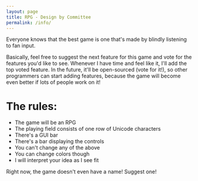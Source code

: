 ```yaml
---
layout: page
title: RPG - Design by Committee
permalink: /info/
---
```


Everyone knows that the best game is one that's made by blindly listening to fan input.

Basically, feel free to suggest the next feature for this game and vote for the features you'd like to see. Whenever I have time and feel like it, I'll add the top voted feature. In the future, it'll be open-sourced (vote for it!), so other programmers can start adding features, because the game will become even better if lots of people work on it!

# The rules:
* The game will be an RPG
* The playing field consists of one row of Unicode characters
* There's a GUI bar
* There's a bar displaying the controls
* You can't change any of the above
* You can change colors though
* I will interpret your idea as I see fit

Right now, the game doesn't even have a name! Suggest one!